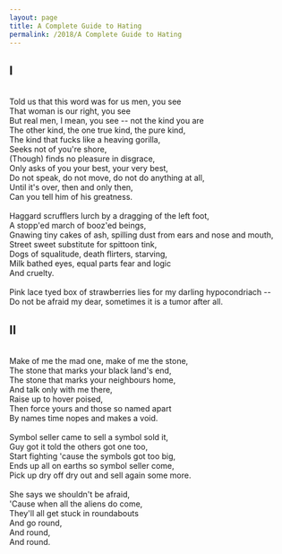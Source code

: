 ```yaml
---
layout: page
title: A Complete Guide to Hating
permalink: /2018/A Complete Guide to Hating
---
```


## I
\
Told us that this word was for us men, you see \
That woman is our right, you see \
But real men, I mean, you see -- not the kind you are \
The other kind, the one true kind, the pure kind, \
The kind that fucks like a heaving gorilla, \
Seeks not of you're shore, \
(Though) finds no pleasure in disgrace, \
Only asks of you your best, your very best, \
Do not speak, do not move, do not do anything at all, \
Until it's over, then and only then, \
Can you tell him of his greatness. \
\
Haggard scrufflers lurch by a dragging of the left foot, \
A stopp\'ed march of booz\'ed beings, \
Gnawing tiny cakes of ash, spilling dust from ears and nose and mouth, \
Street sweet substitute for spittoon tink, \
Dogs of squalitude, death flirters, starving, \
Milk bathed eyes, equal parts fear and logic \
And cruelty. \
\
Pink lace tyed box of strawberries lies for my darling hypocondriach -- \
Do not be afraid my dear, sometimes it is a tumor after all.

## II
\
Make of me the mad one, make of me the stone, \
The stone that marks your black land's end, \
The stone that marks your neighbours home, \
And talk only with me there, \
Raise up to hover poised, \
Then force yours and those so named apart  \
By names time nopes and makes a void.  \
\
Symbol seller came to sell a symbol sold it, \
Guy got it told the others got one too, \
Start fighting 'cause the symbols got too big, \
Ends up all on earths so symbol seller come, \
Pick up dry off dry out and sell again some more. \
\
She says we shouldn't be afraid, \
'Cause when all the aliens do come, \
They'll all get stuck in roundabouts \
And go round, \
And round, \
And round.
